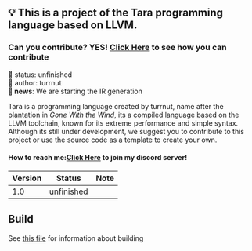 ## 💡 This is a project of the Tara programming language based on LLVM.
### Can you contribute? YES! [Click Here](markdown/CONTRIBUTING.md) to see how you can contribute
🧪 status: unfinished<br/>
🧑 author: turrnut<br/>
**📰 news**: We are starting the IR generation

Tara is a programming language created by turrnut, name after the plantation in *Gone With the Wind*, its a compiled language based on the LLVM toolchain, known for its extreme performance and simple syntax. Although its still under development, we suggest you to contribute to this project or use the source code as a template to create your own.

#### How to reach me:[Click Here](https://discord.gg/xQXK38PwEn) to join my discord server!

|Version|Status|Note|
|-------|------|----|
|1.0|unfinished|    |

## Build
See [this file](markdown/BUILD.md) for information about building
